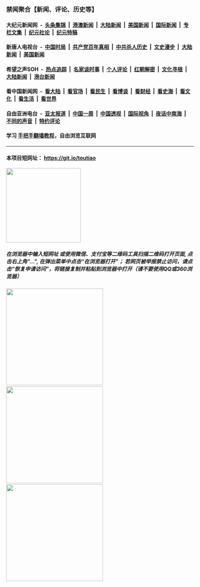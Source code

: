 ### 禁闻聚合【新闻、评论、历史等】

#### 大纪元新闻网 &nbsp;-&nbsp; [头条集锦](indexes/E头条集锦.md?t=03151002) &nbsp;|&nbsp; [港澳新闻](indexes/E港澳新闻.md?t=03151002)  &nbsp;|&nbsp; [大陆新闻](indexes/E大陆新闻.md?t=03151002) &nbsp;|&nbsp; [美国新闻](indexes/E美国新闻.md?t=03151002) &nbsp;|&nbsp; [国际新闻](indexes/E国际新闻.md?t=03151002) &nbsp;|&nbsp; [专栏文集](indexes/E专栏文集.md?t=03151002) &nbsp;|&nbsp; [纪元社论](indexes/E纪元社论.md?t=03151002) &nbsp;|&nbsp; [纪元特稿](indexes/E纪元特稿.md?t=03151002) 

#### 新唐人电视台 &nbsp;-&nbsp; [中国时局](indexes/N中国时局.md?t=03151002) &nbsp;|&nbsp; [共产党百年真相](indexes/N共产党百年真相.md?t=03151002) &nbsp;|&nbsp; [中共杀人历史](indexes/N中共杀人历史.md?t=03151002) &nbsp;|&nbsp; [文史漫步](indexes/N文史漫步.md?t=03151002) &nbsp;|&nbsp; [大陆新闻](indexes/N大陆新闻.md?t=03151002) &nbsp;|&nbsp; [美国新闻](indexes/N美国新闻.md?t=03151002)

#### 希望之声SOH &nbsp;-&nbsp; [热点追踪](indexes/H热点追踪.md?t=03151002) &nbsp;|&nbsp; [名家谈时事](indexes/H名家谈时事.md?t=03151002) &nbsp;|&nbsp; [个人评论](indexes/H个人评论.md?t=03151002)  &nbsp;|&nbsp; [红朝解密](indexes/H红朝解密.md?t=03151002) &nbsp;|&nbsp; [文化寻根](indexes/H文化寻根.md?t=03151002) &nbsp;|&nbsp; [大陆新闻](indexes/H大陆新闻.md?t=03151002) &nbsp;|&nbsp; [港台新闻](indexes/H港台新闻.md?t=03151002)

#### 看中国新闻网 &nbsp;-&nbsp; [看大陆](indexes/S看大陆.md?t=03151002) &nbsp;|&nbsp; [看官场](indexes/S看官场.md?t=03151002) &nbsp;|&nbsp; [看民生](indexes/S看民生.md?t=03151002)  &nbsp;|&nbsp; [看博谈](indexes/S看博谈.md?t=03151002) &nbsp;|&nbsp; [看财经](indexes/S看财经.md?t=03151002) &nbsp;|&nbsp; [看史海](indexes/S看史海.md?t=03151002) &nbsp;|&nbsp; [看文化](indexes/S看文化.md?t=03151002) &nbsp;|&nbsp; [看生活](indexes/S看生活.md?t=03151002) &nbsp;|&nbsp; [看世界](indexes/S看世界.md?t=03151002)

#### 自由亚洲电台 &nbsp;-&nbsp; [亚太报道](indexes/R亚太报道.md?t=03151002) &nbsp;|&nbsp; [中国一周](indexes/R中国一周.md?t=03151002) &nbsp;|&nbsp; [中国透视](indexes/R中国透视.md?t=03151002)  &nbsp;|&nbsp; [国际视角](indexes/R国际视角.md?t=03151002) &nbsp;|&nbsp; [夜话中南海](indexes/R夜话中南海.md?t=03151002) &nbsp;|&nbsp; [不同的声音](indexes/R不同的声音.md?t=03151002) &nbsp;|&nbsp; [特约评论](indexes/R特约评论.md?t=03151002)

#### 学习 [手把手翻墙教程](https://github.com/gfw-breaker/guides/wiki)，自由浏览互联网

----

#### 本项目短网址： https://git.io/toutiao
<img src="https://raw.githubusercontent.com/gfw-breaker/banned-news/master/scripts/img/qr.png" width="200px"/>  

##### 在浏览器中输入短网址 或使用微信、支付宝等二维码工具扫描二维码打开页面, 点击右上角"...", 在弹出菜单中点击“在浏览器打开”； 若网页被举报禁止访问，请点击“恢复申请访问”，将链接复制并粘贴到浏览器中打开（请不要使用QQ或360浏览器）

<img src="https://raw.githubusercontent.com/gfw-breaker/banned-news/master/scripts/img/1.png" width="260px"/> &nbsp; <img src="https://raw.githubusercontent.com/gfw-breaker/banned-news/master/scripts/img/2.png" width="260px"/> &nbsp; <img src="https://raw.githubusercontent.com/gfw-breaker/banned-news/master/scripts/img/3.png" width="260px"/>
